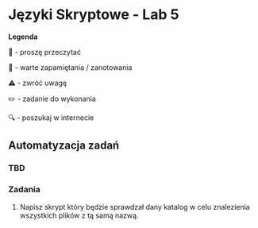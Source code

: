 # Języki Skryptowe - Lab 5

**Legenda**

📖 - proszę przeczytać

📝 - warte zapamiętania / zanotowania

⚠️ - zwróć uwagę

✏️ - zadanie do wykonania

🔍 - poszukaj w internecie

## Automatyzacja zadań

### TBD


### Zadania

1. Napisz skrypt który będzie sprawdzał dany katalog w celu znalezienia wszystkich plików z tą samą nazwą.
